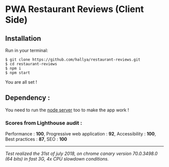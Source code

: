# PWA Restaurant Reviews (Client Side)
## Installation

Run in your terminal:
```
$ git clone https://github.com/hallya/restaurant-reviews.git
$ cd restaurant-reviews
$ npm i
$ npm start
```
You are all set !
## Dependency :
You need to run the [node server](https://github.com/hallya/restaurant-reviews-api) too to make the app work !
### Scores from Lighthouse audit :
Performance : **100**,
Progressive web application : **92**,
Accessibility : **100**,
Best practices : **87**,
SEO : **100**

---
*Test realized the 31st of july 2018, on chrome canary version 70.0.3498.0 (64 bits) in fast 3G, 4x CPU slowdown conditions.*
